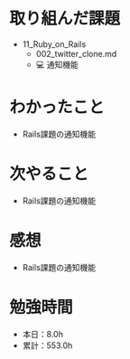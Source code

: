 # 取り組んだ課題
* 11_Ruby_on_Rails
  * 002_twitter_clone.md
  * 💻 通知機能

# わかったこと
* Rails課題の通知機能

# 次やること
* Rails課題の通知機能

# 感想
* Rails課題の通知機能

# 勉強時間
* 本日：8.0h
* 累計：553.0h